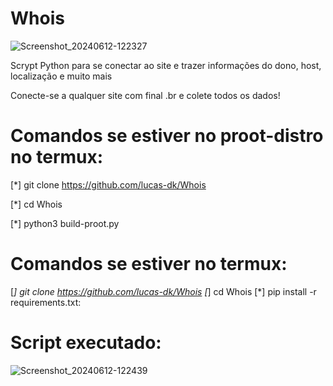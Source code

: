 # Whois

![Screenshot_20240612-122327](https://github.com/lucas-Dk/Whois/assets/69327287/c86e32dc-7480-47fc-9f73-6c1f56a1dc44)



Scrypt Python para se conectar ao site e trazer informações do dono, host, localização e muito mais

Conecte-se a qualquer site com final .br e colete todos os dados!

# Comandos se estiver no proot-distro no termux:
[*] git clone https://github.com/lucas-dk/Whois

[*] cd Whois

[*] python3 build-proot.py


# Comandos se estiver no termux:
[*] git clone https://github.com/lucas-dk/Whois
[*] cd Whois
[*] pip install -r requirements.txt:

# Script executado:

![Screenshot_20240612-122439](https://github.com/lucas-Dk/Whois/assets/69327287/6303fe98-4cc8-4d62-bf6a-d4016c721f71)
